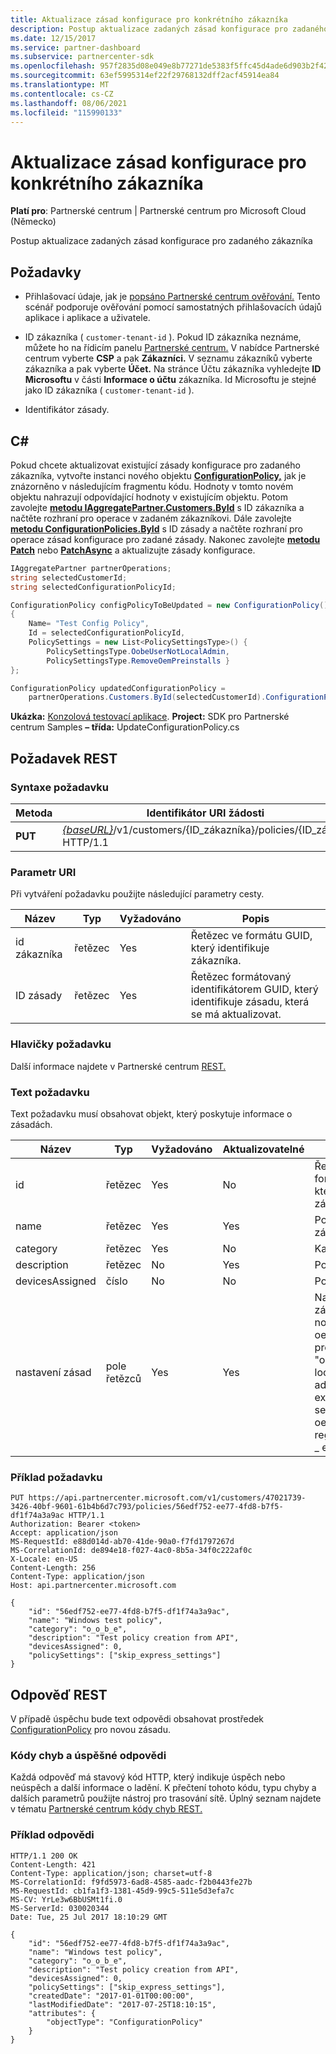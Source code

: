 ```yaml
---
title: Aktualizace zásad konfigurace pro konkrétního zákazníka
description: Postup aktualizace zadaných zásad konfigurace pro zadaného zákazníka
ms.date: 12/15/2017
ms.service: partner-dashboard
ms.subservice: partnercenter-sdk
ms.openlocfilehash: 957f2835d08e049e8b77271de5383f5ffc45d4ade6d903b2f42757dd4e707a05
ms.sourcegitcommit: 63ef5995314ef22f29768132dff2acf45914ea84
ms.translationtype: MT
ms.contentlocale: cs-CZ
ms.lasthandoff: 08/06/2021
ms.locfileid: "115990133"
---
```

# <a name="update-a-configuration-policy-for-the-specified-customer"></a>Aktualizace zásad konfigurace pro konkrétního zákazníka

**Platí pro**: Partnerské centrum | Partnerské centrum pro Microsoft Cloud (Německo)

Postup aktualizace zadaných zásad konfigurace pro zadaného zákazníka

## <a name="prerequisites"></a>Požadavky

- Přihlašovací údaje, jak je [popsáno Partnerské centrum ověřování.](partner-center-authentication.md) Tento scénář podporuje ověřování pomocí samostatných přihlašovacích údajů aplikace i aplikace a uživatele.

- ID zákazníka ( `customer-tenant-id` ). Pokud ID zákazníka neznáme, můžete ho na řídicím panelu [Partnerské centrum.](https://partner.microsoft.com/dashboard) V nabídce Partnerské centrum vyberte **CSP** a pak **Zákazníci.** V seznamu zákazníků vyberte zákazníka a pak vyberte **Účet.** Na stránce Účtu zákazníka vyhledejte **ID Microsoftu** v části **Informace o účtu** zákazníka. Id Microsoftu je stejné jako ID zákazníka ( `customer-tenant-id` ).

- Identifikátor zásady.

## <a name="c"></a>C\#

Pokud chcete aktualizovat existující zásady konfigurace pro zadaného zákazníka, vytvořte instanci nového objektu [**ConfigurationPolicy,**](/dotnet/api/microsoft.store.partnercenter.models.devicesdeployment.configurationpolicy) jak je znázorněno v následujícím fragmentu kódu. Hodnoty v tomto novém objektu nahrazují odpovídající hodnoty v existujícím objektu. Potom zavolejte [**metodu IAggregatePartner.Customers.ById**](/dotnet/api/microsoft.store.partnercenter.customers.icustomercollection.byid) s ID zákazníka a načtěte rozhraní pro operace v zadaném zákazníkovi. Dále zavolejte [**metodu ConfigurationPolicies.ById**](/dotnet/api/microsoft.store.partnercenter.devicesdeployment.iconfigurationpolicycollection.byid) s ID zásady a načtěte rozhraní pro operace zásad konfigurace pro zadané zásady. Nakonec zavolejte [**metodu Patch**](/dotnet/api/microsoft.store.partnercenter.devicesdeployment.iconfigurationpolicy.patch) nebo [**PatchAsync**](/dotnet/api/microsoft.store.partnercenter.devicesdeployment.iconfigurationpolicy.patchasync) a aktualizujte zásady konfigurace.

``` csharp
IAggregatePartner partnerOperations;
string selectedCustomerId;
string selectedConfigurationPolicyId;

ConfigurationPolicy configPolicyToBeUpdated = new ConfigurationPolicy()
{
    Name= "Test Config Policy",
    Id = selectedConfigurationPolicyId,
    PolicySettings = new List<PolicySettingsType>() {
        PolicySettingsType.OobeUserNotLocalAdmin,
        PolicySettingsType.RemoveOemPreinstalls }
};

ConfigurationPolicy updatedConfigurationPolicy =
    partnerOperations.Customers.ById(selectedCustomerId).ConfigurationPolicies.ById(selectedConfigurationPolicyId).Patch(configPolicyToBeUpdated);
```

**Ukázka:** [Konzolová testovací aplikace](console-test-app.md). **Project:** SDK pro Partnerské centrum Samples **– třída:** UpdateConfigurationPolicy.cs

## <a name="rest-request"></a>Požadavek REST

### <a name="request-syntax"></a>Syntaxe požadavku

| Metoda  | Identifikátor URI žádosti                                                                                          |
|---------|------------------------------------------------------------------------------------------------------|
| **PUT** | [*{baseURL}*](partner-center-rest-urls.md)/v1/customers/{ID_zákazníka}/policies/{ID_zásad} HTTP/1.1 |

### <a name="uri-parameter"></a>Parametr URI

Při vytváření požadavku použijte následující parametry cesty.

| Název        | Typ   | Vyžadováno | Popis                                                   |
|-------------|--------|----------|---------------------------------------------------------------|
| id zákazníka | řetězec | Yes      | Řetězec ve formátu GUID, který identifikuje zákazníka.         |
| ID zásady   | řetězec | Yes      | Řetězec formátovaný identifikátorem GUID, který identifikuje zásadu, která se má aktualizovat. |

### <a name="request-headers"></a>Hlavičky požadavku

Další informace najdete v Partnerské centrum [REST.](headers.md)

### <a name="request-body"></a>Text požadavku

Text požadavku musí obsahovat objekt, který poskytuje informace o zásadách.

| Název            | Typ             | Vyžadováno | Aktualizovatelné | Description                                                                                                                                              |
|-----------------|------------------|----------|-----------|----------------------------------------------------------------------------------------------------------------------------------------------------------|
| id              | řetězec           | Yes      | No        | Řetězec ve formátu GUID, který identifikuje zásadu.                                                                                                    |
| name            | řetězec           | Yes      | Yes       | Popisný název zásady.                                                                                                                         |
| category        | řetězec           | Yes      | No        | Kategorie zásad.                                                                                                                                     |
| description     | řetězec           | No       | Yes       | Popis zásady.                                                                                                                                  |
| devicesAssigned | číslo           | No       | No        | Počet zařízení                                                                                                                                   |
| nastavení zásad  | pole řetězců | Yes      | Yes       | Nastavení zásad: none,"remove \_ oem \_ preinstalls", "oobe \_ user not local \_ \_ \_ admin", "skip \_ express \_ settings", "skip \_ oem \_ registration,"skip \_ eula". |

### <a name="request-example"></a>Příklad požadavku

```http
PUT https://api.partnercenter.microsoft.com/v1/customers/47021739-3426-40bf-9601-61b4b6d7c793/policies/56edf752-ee77-4fd8-b7f5-df1f74a3a9ac HTTP/1.1
Authorization: Bearer <token>
Accept: application/json
MS-RequestId: e88d014d-ab70-41de-90a0-f7fd1797267d
MS-CorrelationId: de894e18-f027-4ac0-8b5a-34f0c222af0c
X-Locale: en-US
Content-Length: 256
Content-Type: application/json
Host: api.partnercenter.microsoft.com

{
    "id": "56edf752-ee77-4fd8-b7f5-df1f74a3a9ac",
    "name": "Windows test policy",
    "category": "o_o_b_e",
    "description": "Test policy creation from API",
    "devicesAssigned": 0,
    "policySettings": ["skip_express_settings"]
}
```

## <a name="rest-response"></a>Odpověď REST

V případě úspěchu bude text odpovědi obsahovat prostředek [ConfigurationPolicy](device-deployment-resources.md#configurationpolicy) pro novou zásadu.

### <a name="response-success-and-error-codes"></a>Kódy chyb a úspěšné odpovědi

Každá odpověď má stavový kód HTTP, který indikuje úspěch nebo neúspěch a další informace o ladění. K přečtení tohoto kódu, typu chyby a dalších parametrů použijte nástroj pro trasování sítě. Úplný seznam najdete v tématu [Partnerské centrum kódy chyb REST.](error-codes.md)

### <a name="response-example"></a>Příklad odpovědi

```http
HTTP/1.1 200 OK
Content-Length: 421
Content-Type: application/json; charset=utf-8
MS-CorrelationId: f9fd5973-6ad8-4585-aadc-f2b0443fe27b
MS-RequestId: cb1fa1f3-1381-45d9-99c5-511e5d3efa7c
MS-CV: YrLe3w6BbUSMt1fi.0
MS-ServerId: 030020344
Date: Tue, 25 Jul 2017 18:10:29 GMT

{
    "id": "56edf752-ee77-4fd8-b7f5-df1f74a3a9ac",
    "name": "Windows test policy",
    "category": "o_o_b_e",
    "description": "Test policy creation from API",
    "devicesAssigned": 0,
    "policySettings": ["skip_express_settings"],
    "createdDate": "2017-01-01T00:00:00",
    "lastModifiedDate": "2017-07-25T18:10:15",
    "attributes": {
        "objectType": "ConfigurationPolicy"
    }
}
```
